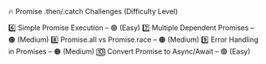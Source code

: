 🔥 Promise .then/.catch Challenges (Difficulty Level)

6️⃣ Simple Promise Execution – 🟢 (Easy)
7️⃣ Multiple Dependent Promises – 🟠 (Medium)
8️⃣ Promise.all vs Promise.race – 🟠 (Medium)
9️⃣ Error Handling in Promises – 🟠 (Medium)
🔟 Convert Promise to Async/Await – 🟢 (Easy)